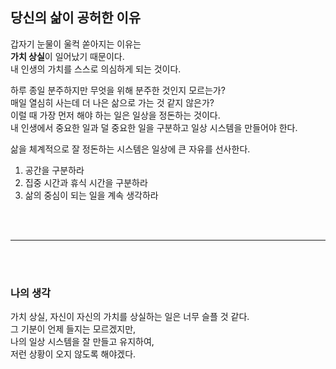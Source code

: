 

## 당신의 삶이 공허한 이유
갑자기 눈물이 울컥 쏟아지는 이유는<br>
**가치 상실**이 일어났기 때문이다.<br>
내 인생의 가치를 스스로 의심하게 되는 것이다.<br>

하루 종일 분주하지만 무엇을 위해 분주한 것인지 모르는가?<br>
매일 열심히 사는데 더 나은 삶으로 가는 것 같지 않은가?<br>
이럴 때 가장 먼저 해야 하는 일은 일상을 정돈하는 것이다.<br>
내 인생에서 중요한 일과 덜 중요한 일을 구분하고 일상 시스템을 만들어야 한다.<br>

삶을 체계적으로 잘 정돈하는 시스템은 일상에 큰 자유를 선사한다.<br>

1. 공간을 구분하라
2. 집중 시간과 휴식 시간을 구분하라
3. 삶의 중심이 되는 일을 계속 생각하라

<br>
<br>

___

<br>
<br>

### 나의 생각

가치 상실, 자신이 자신의 가치를 상실하는 일은 너무 슬플 것 같다.<br>
그 기분이 언제 들지는 모르겠지만,<br>
나의 일상 시스템을 잘 만들고 유지하여,<br>
저런 상황이 오지 않도록 해야겠다.

